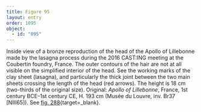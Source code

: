 ```yaml
---
title: Figure 95
layout: entry
order: 1095
object:
  - id: "095"
---
```


Inside view of a bronze reproduction of the head of the Apollo of Lillebonne made by the lasagna process during the 2016 CAST:ING meeting at the Coubertin foundry, France. The outer contours of the hair are not at all visible on the simplified interior of the head. See the working marks of the clay sheet (lasagna), and particularly the thick joint between the two main sheets crossing the length of the head (red arrows). The height is 18 cm (two-thirds of the original size). Original: *Apollo of Lillebonne*, France, 1st century BCE–1st century CE, H. 193 cm (Musée du Louvre, inv. Br37 [NIII65]). See [fig. 288](/visual-atlas/#fig-288){target=_blank}.

